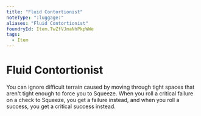 ```yaml
---
title: "Fluid Contortionist"
noteType: ":luggage:"
aliases: "Fluid Contortionist"
foundryId: Item.TwZfVJmaNhPkpWWe
tags:
  - Item
---
```


# Fluid Contortionist

You can ignore difficult terrain caused by moving through tight spaces that aren't tight enough to force you to Squeeze. When you roll a critical failure on a check to Squeeze, you get a failure instead, and when you roll a success, you get a critical success instead.
